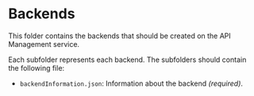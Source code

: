 # Backends
This folder contains the backends that should be created on the API Management service.

Each subfolder represents each backend. The subfolders should contain the following file:
* `backendInformation.json`: Information about the backend _(required)_.